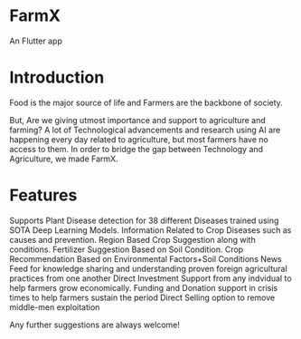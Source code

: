 # FarmX

An Flutter app 


# Introduction
Food is the major source of life and Farmers are the backbone of society.

But, Are we giving utmost importance and support to agriculture and farming? A lot of Technological advancements and research using AI are happening every day related to agriculture, but most farmers have no access to them. In order to bridge the gap between Technology and Agriculture, we made FarmX.

# Features
Supports Plant Disease detection for 38 different Diseases trained using SOTA Deep Learning Models.
Information Related to Crop Diseases such as causes and prevention.
Region Based Crop Suggestion along with conditions.
Fertilizer Suggestion Based on Soil Condition.
Crop Recommendation Based on Environmental Factors+Soil Conditions
News Feed for knowledge sharing and understanding proven foreign agricultural practices from one another
Direct Investment Support from any indvidual to help farmers grow economically.
Funding and Donation support in crisis times to help farmers sustain the period
Direct Selling option to remove middle-men exploitation

Any further suggestions are always welcome!
